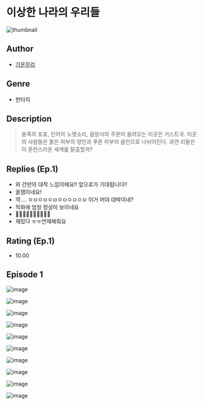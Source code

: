 # 이상한 나라의 우리들
![thumbnail](https://image-comic.pstatic.net/user_contents_data/challenge_comic/2023/05/23/366730/upload_3474580104718529842_480x623.jpeg)

## Author
- [기운무리](https://comic.naver.com/artistTitle?id=366730)

## Genre
- 판타지

## Description
> 용족의 포효, 인어의 노랫소리, 음양사의 주문이 들려오는 이곳은 거스트국. 이곳의 사람들은 붉은 피부의 양인과 푸른 피부의 음인으로 나뉘어진다. 과연 리들은 이 혼란스러운 세계를 탈출할까?

## Replies (Ep.1)
- 와 간만의 대작 느낌이에요!! 앞으로가 기대됩니다!!
- 꿀잼이네요!
- 꺅.... ㅇㅁㅇㅁㅇㅁㅇㅁㅇㅁㅇㅁ 이거 머야 대박이네?
- 작화에 엄청 정성이 보이네요
- 👏🏽👏🏽👏🏽👏🏽👏🏽
- 재밌다 ㅠㅠ연재해줘요

## Rating (Ep.1)
- 10.00

## Episode 1
![image](https://image-comic.pstatic.net/user_contents_data/challenge_comic/2023/05/23/366730/upload_7220733881110377062.jpeg)

![image](https://image-comic.pstatic.net/user_contents_data/challenge_comic/2023/05/23/366730/upload_3559641838312109618.jpeg)

![image](https://image-comic.pstatic.net/user_contents_data/challenge_comic/2023/05/23/366730/upload_3474916774316696675.jpeg)

![image](https://image-comic.pstatic.net/user_contents_data/challenge_comic/2023/05/23/366730/upload_7365699009710010722.jpeg)

![image](https://image-comic.pstatic.net/user_contents_data/challenge_comic/2023/05/23/366730/upload_7305458958007231284.jpeg)

![image](https://image-comic.pstatic.net/user_contents_data/challenge_comic/2023/05/23/366730/upload_3847822745046955573.jpeg)

![image](https://image-comic.pstatic.net/user_contents_data/challenge_comic/2023/05/23/366730/upload_4122817190761607736.jpeg)

![image](https://image-comic.pstatic.net/user_contents_data/challenge_comic/2023/05/23/366730/upload_3616733755390505572.jpeg)

![image](https://image-comic.pstatic.net/user_contents_data/challenge_comic/2023/05/23/366730/upload_7305513911442486115.jpeg)

![image](https://image-comic.pstatic.net/user_contents_data/challenge_comic/2023/05/23/366730/upload_3991936609467576627.jpeg)
